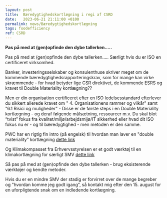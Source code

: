 ```yaml
---
layout: post
title:  Bæredygtighedskortlægning i regi af CSRD
date:   2023-06-21 21:11:00 +0100
permalink: news/Bæredygtighedskortlægning
tags: foodefficiency
ref: CSRD
---
```


**Pas på med at (gen)opfinde den dybe tallerken.....**

Pas på med at (gen)opfinde den dybe tallerken..... Særligt hvis du er ISO en certificeret virksomhed.

Banker, investeringsselskaber og konsulenthuse skriver meget om de kommende bæredygtighedsrapporteringskrav, som for mange kan virke skræmmende - for hvad betyder lige CSR direktivet, de kommende ESRS og kravet til Double Materiality kortlægning?? 

Men er din organisation certificeret efter en ISO ledelsesstandard efterlever du sikkert allerede kravet om " 4. Organisationens rammer og vilkår" samt "6.1 Risici og muligheder" - Disse er de første steps i en Double Materiality kortlægning - og deraf følgende målsætning, ressourcer m.v.
Du skal blot “tvist” fokus fra kvalitet/miljø/arbejdsmijø/IT sikkerhed eller hvad dit ISO fokus nu er - og til bæredygtighed - men metoden er den samme.

PWC har en rigtig fin intro (på engelsk) til hvordan man laver en "double materiality" kortlægning [dette link](https://www.pwc.nl/en/topics/sustainability/esg/corporate-sustainability-reporting-directive/csrd-double-materiality-assessment.html)

Og Klimakompasset fra Erhvervsstyrelsen er et godt værktøj til en klimakortlægning for særligt SMV [dette link](https://klimakompasset.dk/klimakompasset/)

Så pas på med at (gen)opfinde den dybe tallerken - brug eksisterende værktøjer og kendte metoder. 

Hvis du er en mindre SMV der stadig er forvirret over de mange begreber og "hvordan komme jeg godt igang”, så kontakt mig efter den 15. august for en uforpligtende snak om en indledende kortlægning.
